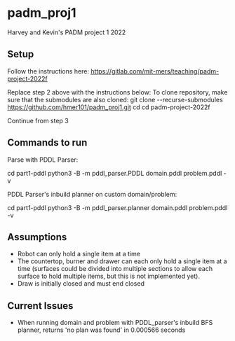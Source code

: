 # padm_proj1
Harvey and Kevin's PADM project 1 2022

## Setup
Follow the instructions here: https://gitlab.com/mit-mers/teaching/padm-project-2022f

Replace step 2 above with the instructions below:
To clone repository, make sure that the submodules are also cloned:
git clone --recurse-submodules https://github.com/hmer101/padm_proj1.git
cd cd padm-project-2022f

Continue from step 3


## Commands to run


Parse with PDDL Parser:

cd part1-pddl
python3 -B -m pddl_parser.PDDL domain.pddl problem.pddl -v


PDDL Parser's inbuild planner on custom domain/problem:

cd part1-pddl
python3 -B -m pddl_parser.planner domain.pddl problem.pddl -v



## Assumptions
- Robot can only hold a single item at a time
- The countertop, burner and drawer can each only hold a single item at a time (surfaces could be divided into multiple sections to allow each surface to hold multiple items, but this is not implemented yet).
- Draw is initially closed and must end closed


## Current Issues
- When running domain and problem with PDDL_parser's inbuild BFS planner, returns 'no plan was found' in 0.000566 seconds



